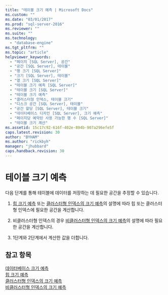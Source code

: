 ```yaml
---
title: "테이블 크기 예측 | Microsoft Docs"
ms.custom: ""
ms.date: "03/01/2017"
ms.prod: "sql-server-2016"
ms.reviewer: ""
ms.suite: ""
ms.technology: 
  - "database-engine"
ms.tgt_pltfrm: ""
ms.topic: "article"
helpviewer_keywords: 
  - "페이지 [SQL Server], 공간"
  - "공간 [SQL Server], 테이블"
  - "행 크기 [SQL Server]"
  - "크기 [SQL Server], 테이블"
  - "열 크기 [SQL Server]"
  - "테이블 크기 예측 [SQL Server]"
  - "테이블 크기 [SQL Server]"
  - "테이블 크기 예측"
  - "클러스터형 인덱스, 테이블 크기"
  - "디스크 공간 [SQL Server], 테이블"
  - "공간 할당 [SQL Server], 테이블 크기"
  - "데이터베이스 디자인 [SQL Server], 크기 예측"
  - "페이지당 예약된 사용 가능한 행 수 [SQL Server]"
  - "테이블 크기 계산"
ms.assetid: 15c17c92-616f-402e-894b-907a296efe5f
caps.latest.revision: 30
author: "BYHAM"
ms.author: "rickbyh"
manager: "jhubbard"
caps.handback.revision: 30
---
```

# 테이블 크기 예측
  다음 단계를 통해 테이블에 데이터를 저장하는 데 필요한 공간을 추정할 수 있습니다.  
  
1.  [힙 크기 예측](../../relational-databases/databases/estimate-the-size-of-a-heap.md) 또는 [클러스터형 인덱스의 크기 예측](../../relational-databases/databases/estimate-the-size-of-a-clustered-index.md)의 설명에 따라 힙 또는 클러스터형 인덱스에 필요한 공간을 계산합니다.  
  
2.  비클러스터형 인덱스의 경우 [비클러스터형 인덱스의 크기 예측](../../relational-databases/databases/estimate-the-size-of-a-nonclustered-index.md)의 설명에 따라 필요한 공간을 계산합니다.  
  
3.  1단계와 2단계에서 계산한 값을 더합니다.  
  
## 참고 항목  
 [데이터베이스 크기 예측](../../relational-databases/databases/estimate-the-size-of-a-database.md)   
 [힙 크기 예측](../../relational-databases/databases/estimate-the-size-of-a-heap.md)   
 [클러스터형 인덱스의 크기 예측](../../relational-databases/databases/estimate-the-size-of-a-clustered-index.md)   
 [비클러스터형 인덱스의 크기 예측](../../relational-databases/databases/estimate-the-size-of-a-nonclustered-index.md)  
  
  